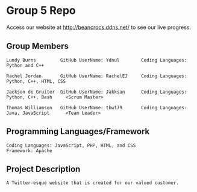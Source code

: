 # Group 5 Repo

Access our website at http://beancrocs.ddns.net/ to see our live progress.

## Group Members
```
Lundy Burns         GitHub UserName: Ydnul        Coding Languages: Python and C++

Rachel Jordan       GitHub UserName: RachelEJ     Coding Languages: Python, C++, HTML, CSS

Jackson de Gruiter  GitHub UserName: Jakksan      Coding Languages: Python, C++, Bash     <Scrum Master>

Thomas Williamson   GitHub UserName: tbw179       Coding Languages: Java, JavaScript      <Team Leader>
```
## Programming Languages/Framework
```
Coding Languages: JavaScript, PHP, HTML, and CSS
Framework: Apache
```
## Project Description
```
A Twitter-esque website that is created for our valued customer.
```
